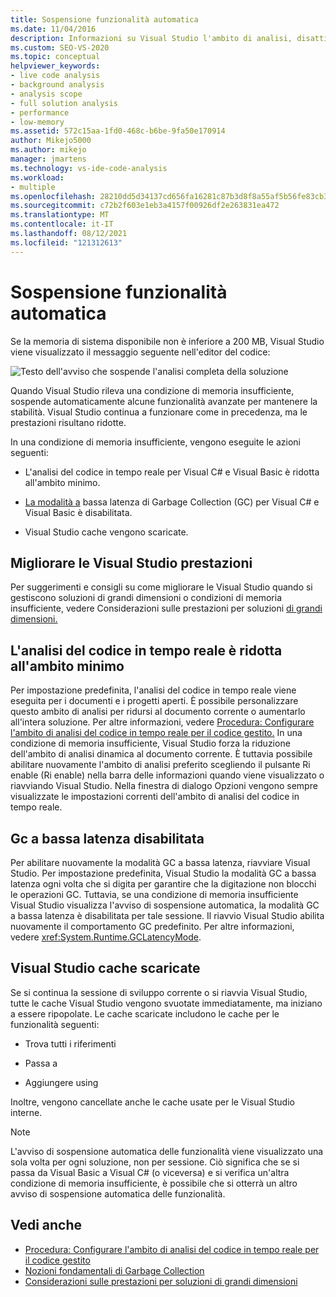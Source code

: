 ```yaml
---
title: Sospensione funzionalità automatica
ms.date: 11/04/2016
description: Informazioni su Visual Studio l'ambito di analisi, disattiva la modalità a bassa latenza di Garbage Collection e scarica le cache quando la memoria di sistema è limitata.
ms.custom: SEO-VS-2020
ms.topic: conceptual
helpviewer_keywords:
- live code analysis
- background analysis
- analysis scope
- full solution analysis
- performance
- low-memory
ms.assetid: 572c15aa-1fd0-468c-b6be-9fa50e170914
author: Mikejo5000
ms.author: mikejo
manager: jmartens
ms.technology: vs-ide-code-analysis
ms.workload:
- multiple
ms.openlocfilehash: 28210dd5d34137cd656fa16281c87b3d8f8a55af5b56fe83cb30fae11b667887
ms.sourcegitcommit: c72b2f603e1eb3a4157f00926df2e263831ea472
ms.translationtype: MT
ms.contentlocale: it-IT
ms.lasthandoff: 08/12/2021
ms.locfileid: "121312613"
---
```

# <a name="automatic-feature-suspension"></a>Sospensione funzionalità automatica

Se la memoria di sistema disponibile non è inferiore a 200 MB, Visual Studio viene visualizzato il messaggio seguente nell'editor del codice:

![Testo dell'avviso che sospende l'analisi completa della soluzione](../code-quality/media/fsa_alert.png)

Quando Visual Studio rileva una condizione di memoria insufficiente, sospende automaticamente alcune funzionalità avanzate per mantenere la stabilità. Visual Studio continua a funzionare come in precedenza, ma le prestazioni risultano ridotte.

In una condizione di memoria insufficiente, vengono eseguite le azioni seguenti:

- L'analisi del codice in tempo reale per Visual C# e Visual Basic è ridotta all'ambito minimo.

- [La modalità a](/dotnet/standard/garbage-collection/index) bassa latenza di Garbage Collection (GC) per Visual C# e Visual Basic è disabilitata.

- Visual Studio cache vengono scaricate.

## <a name="improve-visual-studio-performance"></a>Migliorare le Visual Studio prestazioni

Per suggerimenti e consigli su come migliorare le Visual Studio quando si gestiscono soluzioni di grandi dimensioni o condizioni di memoria insufficiente, vedere Considerazioni sulle prestazioni per soluzioni [di grandi dimensioni.](https://github.com/dotnet/roslyn/blob/master/docs/wiki/Performance-considerations-for-large-solutions.md)

## <a name="live-code-analysis-is-reduced-to-minimal-scope"></a>L'analisi del codice in tempo reale è ridotta all'ambito minimo

Per impostazione predefinita, l'analisi del codice in tempo reale viene eseguita per i documenti e i progetti aperti. È possibile personalizzare questo ambito di analisi per ridursi al documento corrente o aumentarlo all'intera soluzione. Per altre informazioni, vedere [Procedura: Configurare l'ambito di analisi del codice in tempo reale per il codice gestito.](./configure-live-code-analysis-scope-managed-code.md) In una condizione di memoria insufficiente, Visual Studio forza la riduzione dell'ambito di analisi dinamica al documento corrente. È tuttavia possibile abilitare nuovamente l'ambito  di analisi preferito scegliendo il pulsante Ri enable (Ri enable) nella barra delle informazioni quando viene visualizzato o riavviando Visual Studio. Nella finestra di dialogo Opzioni vengono sempre visualizzate le impostazioni correnti dell'ambito di analisi del codice in tempo reale.

## <a name="gc-low-latency-disabled"></a>Gc a bassa latenza disabilitata

Per abilitare nuovamente la modalità GC a bassa latenza, riavviare Visual Studio. Per impostazione predefinita, Visual Studio la modalità GC a bassa latenza ogni volta che si digita per garantire che la digitazione non blocchi le operazioni GC. Tuttavia, se una condizione di memoria insufficiente Visual Studio visualizza l'avviso di sospensione automatica, la modalità GC a bassa latenza è disabilitata per tale sessione. Il riavvio Visual Studio abilita nuovamente il comportamento GC predefinito. Per altre informazioni, vedere <xref:System.Runtime.GCLatencyMode>.

## <a name="visual-studio-caches-flushed"></a>Visual Studio cache scaricate

Se si continua la sessione di sviluppo corrente o si riavvia Visual Studio, tutte le cache Visual Studio vengono svuotate immediatamente, ma iniziano a essere ripopolate. Le cache scaricate includono le cache per le funzionalità seguenti:

- Trova tutti i riferimenti

- Passa a

- Aggiungere using

Inoltre, vengono cancellate anche le cache usate per le Visual Studio interne.

> [!NOTE]
> L'avviso di sospensione automatica delle funzionalità viene visualizzato una sola volta per ogni soluzione, non per sessione. Ciò significa che se si passa da Visual Basic a Visual C# (o viceversa) e si verifica un'altra condizione di memoria insufficiente, è possibile che si otterrà un altro avviso di sospensione automatica delle funzionalità.

## <a name="see-also"></a>Vedi anche

- [Procedura: Configurare l'ambito di analisi del codice in tempo reale per il codice gestito](./configure-live-code-analysis-scope-managed-code.md)
- [Nozioni fondamentali di Garbage Collection](/dotnet/standard/garbage-collection/fundamentals)
- [Considerazioni sulle prestazioni per soluzioni di grandi dimensioni](https://github.com/dotnet/roslyn/blob/master/docs/wiki/Performance-considerations-for-large-solutions.md)
